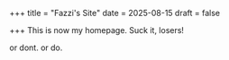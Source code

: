 +++
title = "Fazzi's Site"
date = 2025-08-15
draft = false
<!-- url = "/" -->
+++
This is now my homepage. Suck it, losers!


or dont.
or do.
